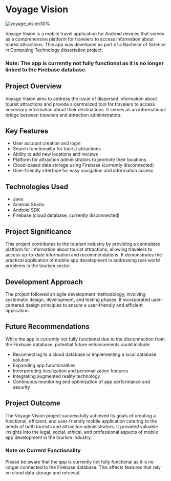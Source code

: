 # Voyage Vision
![voyage_vision30%](https://github.com/user-attachments/assets/7d50f900-e7f8-426b-b4df-d3852ee26558)


Voyage Vision is a mobile travel application for Android devices that serves as a comprehensive platform for travelers to access information about tourist 
attractions. This app was developed as part of a Bachelor of Science in Computing Technology dissertation project.
### Note: The app is currently not fully functional as it is no longer linked to the Firebase database.
## Project Overview
Voyage Vision aims to address the issue of dispersed information about tourist attractions and provide a centralized tool for travelers to access necessary 
information about their destinations. It serves as an informational bridge between travelers and attraction administrators.
## Key Features

* User account creation and login
* Search functionality for tourist attractions
* Ability to add new locations and reviews
* Platform for attraction administrators to promote their locations
* Cloud-based data storage using Firebase (currently disconnected)
* User-friendly interface for easy navigation and information access

## Technologies Used

* Java
* Android Studio
* Android SDK
* Firebase (cloud database, currently disconnected)

## Project Significance
This project contributes to the tourism industry by providing a centralized platform for information about tourist attractions, allowing travelers to 
access up-to-date information and recommendations. It demonstrates the practical application of mobile app development in addressing real-world problems 
in the tourism sector.
## Development Approach
The project followed an agile development methodology, involving systematic design, development, and testing phases. It incorporated user-centered design principles to ensure a user-friendly and efficient application.
## Future Recommendations
While the app is currently not fully functional due to the disconnection from the Firebase database, potential future enhancements could include:

* Reconnecting to a cloud database or implementing a local database solution
* Expanding app functionalities
* Incorporating localization and personalization features
* Integrating augmented reality technology
* Continuous monitoring and optimization of app performance and security

## Project Outcome
The Voyage Vision project successfully achieved its goals of creating a functional, efficient, and user-friendly mobile application catering to the needs of both tourists and attraction administrators. It provided valuable insights into the legal, social, ethical, and professional aspects of mobile app development in the tourism industry.
### Note on Current Functionality
Please be aware that the app is currently not fully functional as it is no longer connected to the Firebase database. This affects features that rely on cloud data storage and retrieval.

